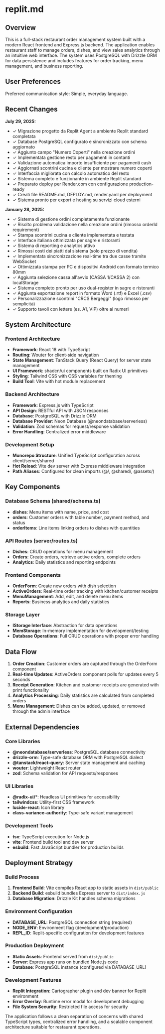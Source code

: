 # replit.md

## Overview

This is a full-stack restaurant order management system built with a modern React frontend and Express.js backend. The application enables restaurant staff to manage orders, dishes, and view sales analytics through an intuitive web interface. The system uses PostgreSQL with Drizzle ORM for data persistence and includes features for order tracking, menu management, and business reporting.

## User Preferences

Preferred communication style: Simple, everyday language.

## Recent Changes

**July 29, 2025:**
- ✓ Migrazione progetto da Replit Agent a ambiente Replit standard completata
- ✓ Database PostgreSQL configurato e sincronizzato con schema aggiornato
- ✓ Aggiunto campo "Numero Coperti" nella creazione ordini
- ✓ Implementata gestione resto per pagamenti in contanti
- ✓ Validazione automatica importo insufficiente per pagamenti cash
- ✓ Aggiornati scontrini cucina e cliente per mostrare numero coperti
- ✓ Interfaccia migliorata con calcolo automatico del resto
- ✓ Sistema completo e funzionante in ambiente Replit standard
- ✓ Preparato deploy per Render.com con configurazione production-ready
- ✓ Creati file README.md, DEPLOY.md, render.yaml per deployment
- ✓ Sistema pronto per export e hosting su servizi cloud esterni

**January 28, 2025:**
- ✓ Sistema di gestione ordini completamente funzionante
- ✓ Risolto problema validazione nella creazione ordini (rimosso orderId requirement)
- ✓ Stampa scontrini cucina e cliente implementata e testata
- ✓ Interface italiana ottimizzata per sagre e ristoranti
- ✓ Sistema di reporting e analytics attivo
- ✓ Rimossi costi dei piatti dal sistema (solo prezzo di vendita)
- ✓ Implementata sincronizzazione real-time tra due casse tramite WebSocket
- ✓ Ottimizzata stampa per PC e dispositivi Android con formato termico 80mm
- ✓ Aggiunta selezione cassa all'avvio (CASSA 1/CASSA 2) con localStorage
- ✓ Sistema completo pronto per uso dual-register in sagre e ristoranti
- ✓ Aggiunta esportazione report in formato Word (.rtf) e Excel (.csv)
- ✓ Personalizzazione scontrini "CRCS Bergeggi" (logo rimosso per semplicità)
- ✓ Supporto tavoli con lettere (es. A1, VIP) oltre ai numeri

## System Architecture

### Frontend Architecture
- **Framework**: React 18 with TypeScript
- **Routing**: Wouter for client-side navigation
- **State Management**: TanStack Query (React Query) for server state management
- **UI Framework**: shadcn/ui components built on Radix UI primitives
- **Styling**: Tailwind CSS with CSS variables for theming
- **Build Tool**: Vite with hot module replacement

### Backend Architecture
- **Framework**: Express.js with TypeScript
- **API Design**: RESTful API with JSON responses
- **Database**: PostgreSQL with Drizzle ORM
- **Database Provider**: Neon Database (@neondatabase/serverless)
- **Validation**: Zod schemas for request/response validation
- **Error Handling**: Centralized error middleware

### Development Setup
- **Monorepo Structure**: Unified TypeScript configuration across client/server/shared
- **Hot Reload**: Vite dev server with Express middleware integration
- **Path Aliases**: Configured for clean imports (@/, @shared/, @assets/)

## Key Components

### Database Schema (shared/schema.ts)
- **dishes**: Menu items with name, price, and cost
- **orders**: Customer orders with table number, payment method, and status
- **orderItems**: Line items linking orders to dishes with quantities

### API Routes (server/routes.ts)
- **Dishes**: CRUD operations for menu management
- **Orders**: Create orders, retrieve active orders, complete orders
- **Analytics**: Daily statistics and reporting endpoints

### Frontend Components
- **OrderForm**: Create new orders with dish selection
- **ActiveOrders**: Real-time order tracking with kitchen/customer receipts
- **MenuManagement**: Add, edit, and delete menu items
- **Reports**: Business analytics and daily statistics

### Storage Layer
- **IStorage Interface**: Abstraction for data operations
- **MemStorage**: In-memory implementation for development/testing
- **Database Operations**: Full CRUD operations with proper error handling

## Data Flow

1. **Order Creation**: Customer orders are captured through the OrderForm component
2. **Real-time Updates**: ActiveOrders component polls for updates every 5 seconds
3. **Receipt Generation**: Kitchen and customer receipts are generated with print functionality
4. **Analytics Processing**: Daily statistics are calculated from completed orders
5. **Menu Management**: Dishes can be added, updated, or removed through the admin interface

## External Dependencies

### Core Libraries
- **@neondatabase/serverless**: PostgreSQL database connectivity
- **drizzle-orm**: Type-safe database ORM with PostgreSQL dialect
- **@tanstack/react-query**: Server state management and caching
- **wouter**: Lightweight React router
- **zod**: Schema validation for API requests/responses

### UI Libraries
- **@radix-ui/***: Headless UI primitives for accessibility
- **tailwindcss**: Utility-first CSS framework
- **lucide-react**: Icon library
- **class-variance-authority**: Type-safe variant management

### Development Tools
- **tsx**: TypeScript execution for Node.js
- **vite**: Frontend build tool and dev server
- **esbuild**: Fast JavaScript bundler for production builds

## Deployment Strategy

### Build Process
1. **Frontend Build**: Vite compiles React app to static assets in `dist/public`
2. **Backend Build**: esbuild bundles Express server to `dist/index.js`
3. **Database Migration**: Drizzle Kit handles schema migrations

### Environment Configuration
- **DATABASE_URL**: PostgreSQL connection string (required)
- **NODE_ENV**: Environment flag (development/production)
- **REPL_ID**: Replit-specific configuration for development features

### Production Deployment
- **Static Assets**: Frontend served from `dist/public`
- **Server**: Express app runs on bundled Node.js code
- **Database**: PostgreSQL instance (configured via DATABASE_URL)

### Development Features
- **Replit Integration**: Cartographer plugin and dev banner for Replit environment
- **Error Overlay**: Runtime error modal for development debugging
- **File System Security**: Restricted file access for security

The application follows a clean separation of concerns with shared TypeScript types, centralized error handling, and a scalable component architecture suitable for restaurant operations.